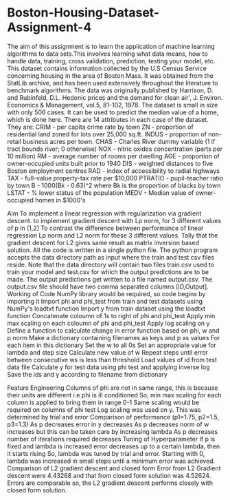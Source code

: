 # Boston-Housing-Dataset-Assignment-4
The aim of this assignment is to learn the application of machine learning algorithms to data sets.This involves learning what data means, how to handle data, training, cross validation, prediction, testing your model, etc.
This dataset contains information collected by the U.S Census Service concerning housing in the area of Boston Mass. It was obtained from the StatLib archive, and has been used extensively throughout the literature to benchmark algorithms. The data was originally published by Harrison, D. and Rubinfeld, D.L. Hedonic prices and the demand for clean air', J. Environ. Economics & Management, vol.5, 81-102, 1978.
The dataset is small in size with only 506 cases. It can be used to predict the median value of a home, which is done here. There are 14 attributes in each case of the dataset. They are:
CRIM - per capita crime rate by town
ZN - proportion of residential land zoned for lots over 25,000 sq.ft.
INDUS - proportion of non-retail business acres per town.
CHAS - Charles River dummy variable (1 if tract bounds river; 0 otherwise)
NOX - nitric oxides concentration (parts per 10 million)
RM - average number of rooms per dwelling
AGE - proportion of owner-occupied units built prior to 1940
DIS - weighted distances to five Boston employment centres
RAD - index of accessibility to radial highways
TAX - full-value property-tax rate per $10,000
PTRATIO - pupil-teacher ratio by town
B - 1000(Bk - 0.63)^2 where Bk is the proportion of blacks by town
LSTAT - % lower status of the population
MEDV - Median value of owner-occupied homes in $1000's
 
Aim
To implement a linear regression with regularization via gradient descent.
to implement gradient descent with Lp norm, for 3 different values of p in (1,2]
To contrast the difference between performance of linear regression Lp norm and L2 norm for these 3 different values.
Tally that the gradient descent for L2 gives same result as matrix inversion based solution.
All the code is written in a single python file. The python program accepts the data directory path as input where the train and test csv files reside. Note that the data directory will contain two files train.csv used to train your model and test.csv for which the output predictions are to be made. The output predictions get written to a file named output.csv. The output.csv file should have two comma separated columns [ID,Output].
Working of Code
NumPy library would be required, so code begins by importing it
Import phi and phi_test from train and test datasets using NumPy's loadtxt function
Import y from train dataset using the loadtxt function
Concatenate coloumn of 1s to right of phi and phi_test
Apply min max scaling on each coloumn of phi and phi_test
Apply log scaling on y
Define a function to calculate change in error function based on phi, w and p norm
Make a dictionary containing filenames as keys and p as values
For each item in this dictionary
Set the w to all 0s
Set an appropriate value for lambda and step size
Calculate new value of w
Repeat steps until error between consecutive ws is less than threshold
Load values of id from test data file
Calculate y for test data using phi test and applying inverse log
Save the ids and y according to filename from dictionary
 
Feature Engineering
Columns of phi are not in same range, this is because their units are different i.e phi is ill conditioned
So, min max scaling for each column is applied to bring them in range 0-1
Same scaling would be required on columns of phi test
Log scaling was used on y. This was determined by trial and error
Comparison of performance
(p1=1.75, p2=1.5, p3=1.3)
As p decreases error in y decreases
As p decreases norm of w increases but this can be taken care by increasing lambda
As p decreases number of iterations required decreases
Tuning of Hyperparameter
If p is fixed and lambda is increased error decreases up to a certain lambda, then it starts rising
So, lambda was tuned by trial and error.
Starting with 0, lambda was increased in small steps until a minimum error was achieved.
Comparison of L2 gradient descent and closed form
Error from L2 Gradient descent were 4.43268 and that from closed form solution was 4.52624.
Errors are comparable so, the L2 gradient descent performs closely with closed form solution.

